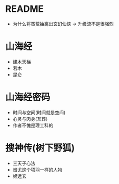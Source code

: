 # README

- 为什么将蛮荒抽离出玄幻仙侠 -> 升级流不是很强烈

# 山海经

- 建木天梯
- 若木
- 昆仑

# 山海经密码

- 时间与空间(时间就是空间)
- 心灵与肉身(互葬)
- 作者不愧是理工科的

# 搜神传(树下野狐)

- 三天子心法
- 蚩尤这个项羽一样的人物
- 姬远玄